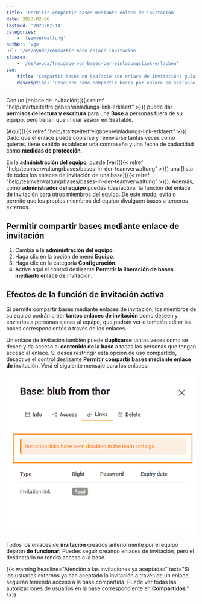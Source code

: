 ```yaml
---
title: 'Permitir compartir bases mediante enlace de invitación'
date: 2023-02-06
lastmod: '2023-02-14'
categories:
    - 'teamverwaltung'
author: 'vge'
url: '/es/ayuda/compartir-base-enlace-invitacion'
aliases:
    - '/es/ayuda/freigabe-von-bases-per-einladungslink-erlauben'
seo:
    title: 'Compartir bases en SeaTable con enlace de invitación: guía de permisos y seguridad'
    description: 'Descubre cómo compartir bases por enlace en SeaTable, definir derechos, proteger con contraseña y administrar la opción para todos los miembros del equipo.'
---
```


Con un [enlace de invitación]({{< relref "help/startseite/freigaben/einladungs-link-erklaert" >}}) puede dar **permisos de lectura y escritura** para una **Base** a personas fuera de su equipo, pero tienen que iniciar sesión en SeaTable.

[Aquí]({{< relref "help/startseite/freigaben/einladungs-link-erklaert" >}}) Dado que el enlace puede copiarse y reenviarse tantas veces como quieras, tiene sentido establecer una contraseña y una fecha de caducidad como **medidas de protección**.

En la **administración del equipo**, puede [ver]({{< relref "help/teamverwaltung/bases/bases-in-der-teamverwaltung" >}}) una [lista de todos los enlaces de invitación de una base]({{< relref "help/teamverwaltung/bases/bases-in-der-teamverwaltung" >}}). Además, como **administrador del equipo** puedes (des)activar la función del enlace de invitación para otros miembros del equipo. De este modo, evita o permite que los propios miembros del equipo divulguen bases a terceros externos.

## Permitir compartir bases mediante enlace de invitación

1. Cambia a la **administración del equipo**.
2. Haga clic en la opción de menú **Equipo**.
3. Haga clic en la categoría **Configuración**.
4. Active aquí el control deslizante **Permitir la liberación de bases mediante enlace de** invitación.

## Efectos de la función de invitación activa

Si permite compartir bases mediante enlaces de invitación, los miembros de su equipo podrán crear **tantos enlaces de invitación** como deseen y enviarlos a personas ajenas al equipo, que podrán ver o también editar las bases correspondientes a través de los enlaces.

Un enlace de invitación también puede **duplicarse** tantas veces como se desee y da acceso al **contenido de la base** a todas las personas que tengan acceso al enlace. Si desea restringir esta opción de uso compartido, desactive el control deslizante **Permitir compartir bases mediante enlace de** invitación. Verá el siguiente mensaje para los enlaces:

![Mensaje de error Enlace de invitación en la administración del equipo](images/Fehlermeldung-EInladungslink.png)

Todos los enlaces de **invitación** creados anteriormente por el equipo dejarán **de** **funcionar.** Puedes seguir creando enlaces de invitación, pero el destinatario no tendrá acceso a la base.

{{< warning  headline="Atención a las invitaciones ya aceptadas"  text="Si los usuarios externos ya han aceptado la invitación a través de un enlace, seguirán teniendo acceso a la base compartida. Puede ver todas las autorizaciones de usuarios en la base correspondiente en **Compartidos**." />}}
